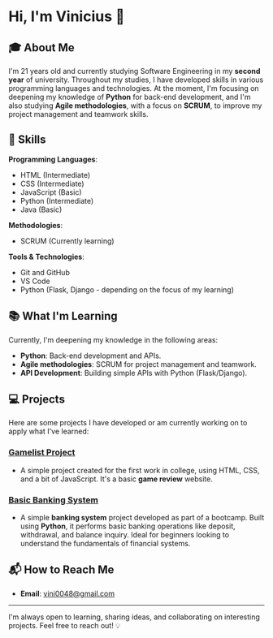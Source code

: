 # Hi, I'm Vinicius 👋

## 🎓 About Me

I'm 21 years old and currently studying Software Engineering in my **second year** of university. Throughout my studies, I have developed skills in various programming languages and technologies. At the moment, I'm focusing on deepening my knowledge of **Python** for back-end development, and I'm also studying **Agile methodologies**, with a focus on **SCRUM**, to improve my project management and teamwork skills.

## 🚀 Skills

**Programming Languages**:
- HTML (Intermediate)
- CSS (Intermediate)
- JavaScript (Basic)
- Python (Intermediate)
- Java (Basic)

**Methodologies**:
- SCRUM (Currently learning)

**Tools & Technologies**:
- Git and GitHub
- VS Code
- Python (Flask, Django - depending on the focus of my learning)

## 📚 What I'm Learning

Currently, I'm deepening my knowledge in the following areas:
- **Python**: Back-end development and APIs.
- **Agile methodologies**: SCRUM for project management and teamwork.
- **API Development**: Building simple APIs with Python (Flask/Django).

## 💻 Projects

Here are some projects I have developed or am currently working on to apply what I've learned:

### [Gamelist Project](https://github.com/viniciusmoraesz/Gamelist_Project)
- A simple project created for the first work in college, using HTML, CSS, and a bit of JavaScript. It's a basic **game review** website.

### [Basic Banking System](https://github.com/viniciusmoraesz/Sistema_Bancario_Basico)  
- A simple **banking system** project developed as part of a bootcamp. Built using **Python**, it performs basic banking operations like deposit, withdrawal, and balance inquiry. Ideal for beginners looking to understand the fundamentals of financial systems.


## 📬 How to Reach Me

- **Email**: [vini0048@gmail.com](mailto:vini0048@gmail.com)

---

I'm always open to learning, sharing ideas, and collaborating on interesting projects. Feel free to reach out! 💡
